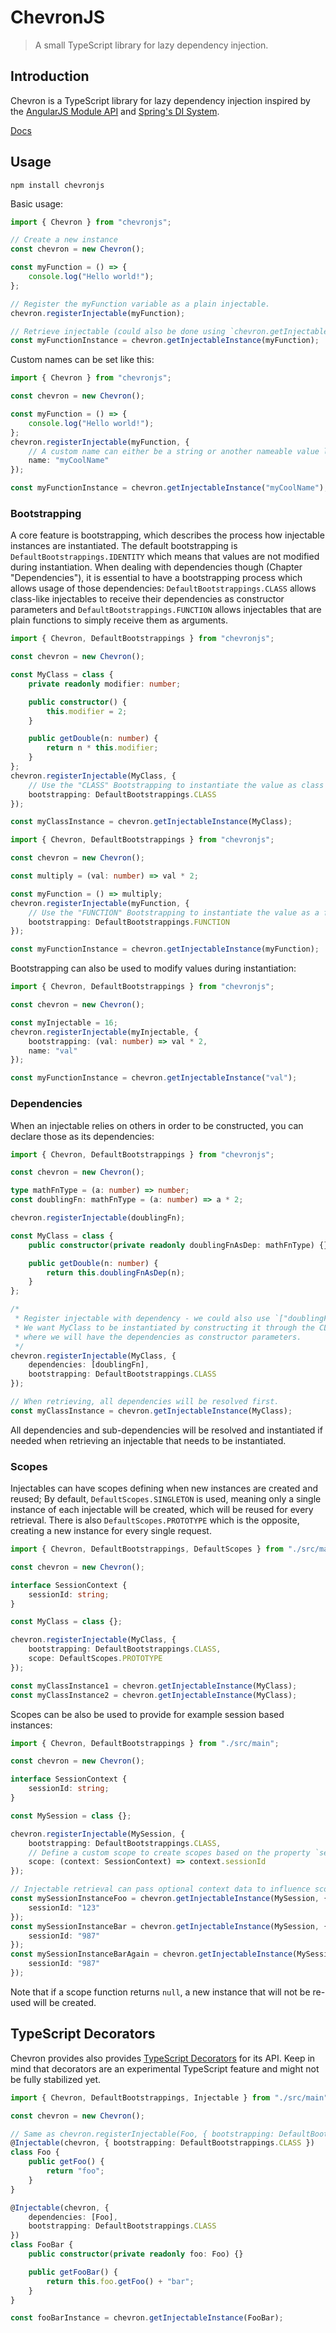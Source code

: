 # ChevronJS

> A small TypeScript library for lazy dependency injection.

## Introduction

Chevron is a TypeScript library for lazy dependency injection inspired by the [AngularJS Module API](https://docs.angularjs.org/api/ng/type/angular.Module) and [Spring's DI System](https://www.baeldung.com/inversion-control-and-dependency-injection-in-spring).

[Docs](https://felixrilling.github.io/chevron/)

## Usage

```shell
npm install chevronjs
```

Basic usage:

```typescript
import { Chevron } from "chevronjs";

// Create a new instance
const chevron = new Chevron();

const myFunction = () => {
    console.log("Hello world!");
};

// Register the myFunction variable as a plain injectable.
chevron.registerInjectable(myFunction);

// Retrieve injectable (could also be done using `chevron.getInjectableInstance("myFunction")`.
const myFunctionInstance = chevron.getInjectableInstance(myFunction);
```

Custom names can be set like this:

```typescript
import { Chevron } from "chevronjs";

const chevron = new Chevron();

const myFunction = () => {
    console.log("Hello world!");
};
chevron.registerInjectable(myFunction, {
    // A custom name can either be a string or another nameable value like a function.
    name: "myCoolName"
});

const myFunctionInstance = chevron.getInjectableInstance("myCoolName");
```

### Bootstrapping

A core feature is bootstrapping, which describes the process how injectable instances are instantiated. The default bootstrapping is `DefaultBootstrappings.IDENTITY` which means that values are not modified during instantiation. When dealing with dependencies though (Chapter "Dependencies"), it is essential to have a bootstrapping process which allows usage of those dependencies: `DefaultBootstrappings.CLASS` allows class-like injectables to receive their dependencies as constructor parameters and `DefaultBootstrappings.FUNCTION` allows injectables that are plain functions to simply receive them as arguments.

```typescript
import { Chevron, DefaultBootstrappings } from "chevronjs";

const chevron = new Chevron();

const MyClass = class {
    private readonly modifier: number;

    public constructor() {
        this.modifier = 2;
    }

    public getDouble(n: number) {
        return n * this.modifier;
    }
};
chevron.registerInjectable(MyClass, {
    // Use the "CLASS" Bootstrapping to instantiate the value as class
    bootstrapping: DefaultBootstrappings.CLASS
});

const myClassInstance = chevron.getInjectableInstance(MyClass);
```

```typescript
import { Chevron, DefaultBootstrappings } from "chevronjs";

const chevron = new Chevron();

const multiply = (val: number) => val * 2;

const myFunction = () => multiply;
chevron.registerInjectable(myFunction, {
    // Use the "FUNCTION" Bootstrapping to instantiate the value as a function
    bootstrapping: DefaultBootstrappings.FUNCTION
});

const myFunctionInstance = chevron.getInjectableInstance(myFunction);
```

Bootstrapping can also be used to modify values during instantiation:

```typescript
import { Chevron, DefaultBootstrappings } from "chevronjs";

const chevron = new Chevron();

const myInjectable = 16;
chevron.registerInjectable(myInjectable, {
    bootstrapping: (val: number) => val * 2,
    name: "val"
});

const myFunctionInstance = chevron.getInjectableInstance("val");
```

### Dependencies

When an injectable relies on others in order to be constructed, you can declare those as its dependencies:

```typescript
import { Chevron, DefaultBootstrappings } from "chevronjs";

const chevron = new Chevron();

type mathFnType = (a: number) => number;
const doublingFn: mathFnType = (a: number) => a * 2;

chevron.registerInjectable(doublingFn);

const MyClass = class {
    public constructor(private readonly doublingFnAsDep: mathFnType) {}

    public getDouble(n: number) {
        return this.doublingFnAsDep(n);
    }
};

/*
 * Register injectable with dependency - we could also use `["doublingFn"]`.
 * We want MyClass to be instantiated by constructing it through the CLASS bootstrapping,
 * where we will have the dependencies as constructor parameters.
 */
chevron.registerInjectable(MyClass, {
    dependencies: [doublingFn],
    bootstrapping: DefaultBootstrappings.CLASS
});

// When retrieving, all dependencies will be resolved first.
const myClassInstance = chevron.getInjectableInstance(MyClass);
```

All dependencies and sub-dependencies will be resolved and instantiated if needed when retrieving an injectable that needs to be instantiated.

### Scopes

Injectables can have scopes defining when new instances are created and reused; By default, `DefaultScopes.SINGLETON` is used, meaning only a single instance of each injectable will be created, which will be reused for every retrieval. There is also `DefaultScopes.PROTOTYPE` which is the opposite, creating a new instance for every single request.

```typescript
import { Chevron, DefaultBootstrappings, DefaultScopes } from "./src/main";

const chevron = new Chevron();

interface SessionContext {
    sessionId: string;
}

const MyClass = class {};

chevron.registerInjectable(MyClass, {
    bootstrapping: DefaultBootstrappings.CLASS,
    scope: DefaultScopes.PROTOTYPE
});

const myClassInstance1 = chevron.getInjectableInstance(MyClass);
const myClassInstance2 = chevron.getInjectableInstance(MyClass);
```

Scopes can be also be used to provide for example session based instances:

```typescript
import { Chevron, DefaultBootstrappings } from "./src/main";

const chevron = new Chevron();

interface SessionContext {
    sessionId: string;
}

const MySession = class {};

chevron.registerInjectable(MySession, {
    bootstrapping: DefaultBootstrappings.CLASS,
    // Define a custom scope to create scopes based on the property `sessionId` of the context.
    scope: (context: SessionContext) => context.sessionId
});

// Injectable retrieval can pass optional context data to influence scoping.
const mySessionInstanceFoo = chevron.getInjectableInstance(MySession, {
    sessionId: "123"
});
const mySessionInstanceBar = chevron.getInjectableInstance(MySession, {
    sessionId: "987"
});
const mySessionInstanceBarAgain = chevron.getInjectableInstance(MySession, {
    sessionId: "987"
});
```

Note that if a scope function returns `null`, a new instance that will not be re-used will be created.

## TypeScript Decorators

Chevron provides also provides [TypeScript Decorators](https://www.typescriptlang.org/docs/handbook/decorators.html) for its API.
Keep in mind that decorators are an experimental TypeScript feature and might not be fully stabilized yet.

```typescript
import { Chevron, DefaultBootstrappings, Injectable } from "./src/main";

const chevron = new Chevron();

// Same as chevron.registerInjectable(Foo, { bootstrapping: DefaultBootstrappings.CLASS });
@Injectable(chevron, { bootstrapping: DefaultBootstrappings.CLASS })
class Foo {
    public getFoo() {
        return "foo";
    }
}

@Injectable(chevron, {
    dependencies: [Foo],
    bootstrapping: DefaultBootstrappings.CLASS
})
class FooBar {
    public constructor(private readonly foo: Foo) {}

    public getFooBar() {
        return this.foo.getFoo() + "bar";
    }
}

const fooBarInstance = chevron.getInjectableInstance(FooBar);
```
